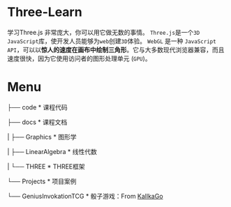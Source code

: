 # Three-Learn
学习Three.js 非常庞大，你可以用它做无数的事情。
`Three.js`是一个`3D JavaScript`库，使开发人员能够为`web`创建`3D`体验。
`WebGL` 是一种 `JavaScript API`，可以以**惊人的速度在画布中绘制三角形**。它与大多数现代浏览器兼容，而且速度很快，因为它使用访问者的图形处理单元 (`GPU`)。

# Menu
├── code                                          * 课程代码

├── docs                                          * 课程文档

|  ├── Graphics                               * 图形学

|  ├── LinearAlgebra                      * 线性代数

|  └── THREE                                   * THREE框架

└── Projects                                    * 项目案例

   └── GeniusInvokationTCG         * 骰子游戏：From [KallkaGo](https://github.com/KallkaGo)

